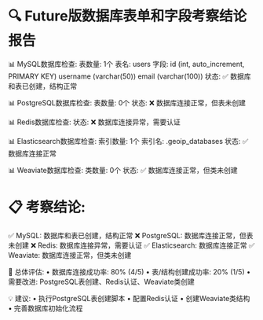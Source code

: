 🔍 Future版数据库表单和字段考察结论报告
======================================================================

📊 MySQL数据库检查:
   表数量: 1个
   表名: users
   字段: id (int, auto_increment, PRIMARY KEY)
        username (varchar(50))
        email (varchar(100))
   状态: ✅ 数据库和表已创建，结构正常

📊 PostgreSQL数据库检查:
   表数量: 0个
   状态: ❌ 数据库连接正常，但表未创建

📊 Redis数据库检查:
   状态: ❌ 数据库连接异常，需要认证

📊 Elasticsearch数据库检查:
   索引数量: 1个
   索引名: .geoip_databases
   状态: ✅ 数据库连接正常

📊 Weaviate数据库检查:
   类数量: 0个
   状态: ✅ 数据库连接正常，但类未创建

📋 考察结论:
======================================================================
✅ MySQL: 数据库和表已创建，结构正常
❌ PostgreSQL: 数据库连接正常，但表未创建
❌ Redis: 数据库连接异常，需要认证
✅ Elasticsearch: 数据库连接正常
✅ Weaviate: 数据库连接正常，但类未创建

🎯 总体评估:
• 数据库连接成功率: 80% (4/5)
• 表/结构创建成功率: 20% (1/5)
• 需要改进: PostgreSQL表创建、Redis认证、Weaviate类创建

💡 建议:
• 执行PostgreSQL表创建脚本
• 配置Redis认证
• 创建Weaviate类结构
• 完善数据库初始化流程
